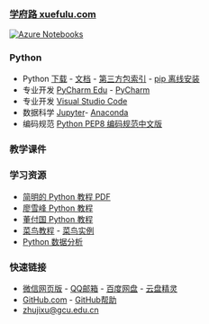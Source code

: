### **[学府路 xuefulu.com](http://xuefulu.com/)**
[![Azure Notebooks](https://notebooks.azure.com/launch.svg)](https://notebooks.azure.com/zhujixu/projects/python)

### **Python**
+ Python [下载](https://www.python.org/downloads/) - [文档](https://docs.python.org/zh-cn/3/) - [第三方包索引](https://pypi.org/) - [pip 离线安装](https://www.lfd.uci.edu/~gohlke/pythonlibs/)
+ 专业开发 [PyCharm Edu](https://www.jetbrains.com/pycharm-edu/) - [PyCharm](http://www.jetbrains.com/pycharm/download/)
+ 专业开发 [Visual Studio Code](https://code.visualstudio.com/)
+ 数据科学 [Jupyter](https://jupyter.org/install)- [Anaconda](https://www.anaconda.com/distribution/)
+ 编码规范 [Python PEP8 编码规范中文版](https://blog.csdn.net/ratsniper/article/details/78954852)

### **教学课件**
### **学习资源**
+ [简明的 Python 教程 PDF](https://legacy.gitbook.com/download/pdf/book/lenkimo/byte-of-python-chinese-edition)
+ [廖雪峰 Python 教程](https://www.liaoxuefeng.com/wiki/1016959663602400)
+ [董付国 Python 教程](https://blog.csdn.net/oh5W6HinUg43JvRhhB)
+ [菜鸟教程](https://www.runoob.com/python3/python3-tutorial.html) - [菜鸟实例](https://www.runoob.com/python3/python3-examples.html)
+ [Python 数据分析](https://zhuanlan.zhihu.com/pydatalysis)

### **快速链接**
+ [微信网页版](https://wx.qq.com/) - [QQ邮箱](https://mail.qq.com/cgi-bin/loginpage) - [百度网盘](https://pan.baidu.com/) - [云盘精灵](https://www.yunpanjingling.com/)
+ [GitHub.com](https://github.com/login) - [GitHub帮助](https://help.github.com/cn)
+ <zhujixu@gcu.edu.cn>
